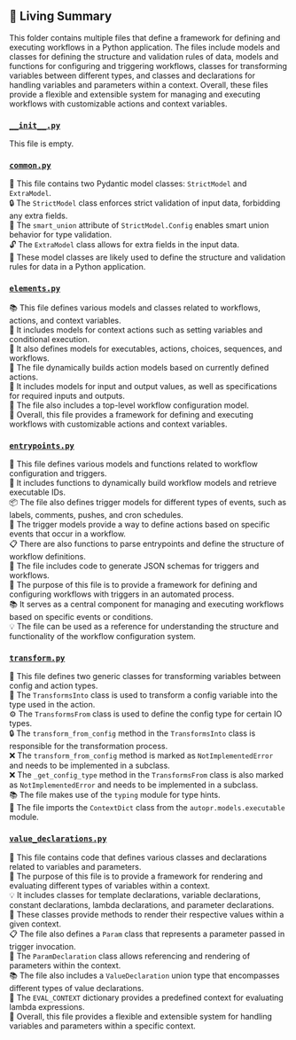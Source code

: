 

<!-- Living README Summary -->
## 🌳 Living Summary

This folder contains multiple files that define a framework for defining and executing workflows in a Python application. The files include models and classes for defining the structure and validation rules of data, models and functions for configuring and triggering workflows, classes for transforming variables between different types, and classes and declarations for handling variables and parameters within a context. Overall, these files provide a flexible and extensible system for managing and executing workflows with customizable actions and context variables.


### [`__init__.py`](https://github.com/raphael-francis/AutoPR-internal/blob/1595b4c1b1ad54f2c8501d83388e6b3d77ea6e12/./autopr/models/config/__init__.py)

This file is empty.  


### [`common.py`](https://github.com/raphael-francis/AutoPR-internal/blob/1595b4c1b1ad54f2c8501d83388e6b3d77ea6e12/./autopr/models/config/common.py)

📄 This file contains two Pydantic model classes: `StrictModel` and `ExtraModel`.  
🔒 The `StrictModel` class enforces strict validation of input data, forbidding any extra fields.  
🔀 The `smart_union` attribute of `StrictModel.Config` enables smart union behavior for type validation.  
🔓 The `ExtraModel` class allows for extra fields in the input data.  
📝 These model classes are likely used to define the structure and validation rules for data in a Python application.  


### [`elements.py`](https://github.com/raphael-francis/AutoPR-internal/blob/1595b4c1b1ad54f2c8501d83388e6b3d77ea6e12/./autopr/models/config/elements.py)

📚 This file defines various models and classes related to workflows, actions, and context variables.  
📝 It includes models for context actions such as setting variables and conditional execution.  
🔀 It also defines models for executables, actions, choices, sequences, and workflows.  
🔧 The file dynamically builds action models based on currently defined actions.  
📄 It includes models for input and output values, as well as specifications for required inputs and outputs.  
🧩 The file also includes a top-level workflow configuration model.  
🚀 Overall, this file provides a framework for defining and executing workflows with customizable actions and context variables.  


### [`entrypoints.py`](https://github.com/raphael-francis/AutoPR-internal/blob/1595b4c1b1ad54f2c8501d83388e6b3d77ea6e12/./autopr/models/config/entrypoints.py)

📝 This file defines various models and functions related to workflow configuration and triggers.  
🔧 It includes functions to dynamically build workflow models and retrieve executable IDs.  
📦 The file also defines trigger models for different types of events, such as labels, comments, pushes, and cron schedules.  
🔀 The trigger models provide a way to define actions based on specific events that occur in a workflow.  
📋 There are also functions to parse entrypoints and define the structure of workflow definitions.  
📄 The file includes code to generate JSON schemas for triggers and workflows.  
🧩 The purpose of this file is to provide a framework for defining and configuring workflows with triggers in an automated process.  
📚 It serves as a central component for managing and executing workflows based on specific events or conditions.  
💡 The file can be used as a reference for understanding the structure and functionality of the workflow configuration system.  


### [`transform.py`](https://github.com/raphael-francis/AutoPR-internal/blob/1595b4c1b1ad54f2c8501d83388e6b3d77ea6e12/./autopr/models/config/transform.py)

📄 This file defines two generic classes for transforming variables between config and action types.   
🔄 The `TransformsInto` class is used to transform a config variable into the type used in the action.   
⚙️ The `TransformsFrom` class is used to define the config type for certain IO types.   
🔒 The `transform_from_config` method in the `TransformsInto` class is responsible for the transformation process.   
❌ The `transform_from_config` method is marked as `NotImplementedError` and needs to be implemented in a subclass.   
❌ The `_get_config_type` method in the `TransformsFrom` class is also marked as `NotImplementedError` and needs to be implemented in a subclass.   
📚 The file makes use of the `typing` module for type hints.   
📝 The file imports the `ContextDict` class from the `autopr.models.executable` module.   


### [`value_declarations.py`](https://github.com/raphael-francis/AutoPR-internal/blob/1595b4c1b1ad54f2c8501d83388e6b3d77ea6e12/./autopr/models/config/value_declarations.py)

📝 This file contains code that defines various classes and declarations related to variables and parameters.  
🧩 The purpose of this file is to provide a framework for rendering and evaluating different types of variables within a context.  
💡 It includes classes for template declarations, variable declarations, constant declarations, lambda declarations, and parameter declarations.  
🔢 These classes provide methods to render their respective values within a given context.  
📋 The file also defines a `Param` class that represents a parameter passed in trigger invocation.  
🔀 The `ParamDeclaration` class allows referencing and rendering of parameters within the context.  
📚 The file also includes a `ValueDeclaration` union type that encompasses different types of value declarations.  
🔀 The `EVAL_CONTEXT` dictionary provides a predefined context for evaluating lambda expressions.  
📝 Overall, this file provides a flexible and extensible system for handling variables and parameters within a specific context.  

<!-- Living README Summary -->